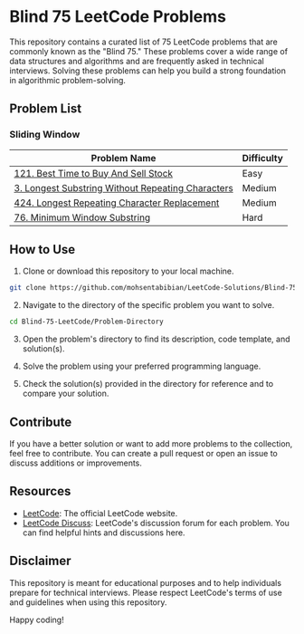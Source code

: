 # Blind 75 LeetCode Problems

This repository contains a curated list of 75 LeetCode problems that are commonly known as the "Blind 75." These problems cover a wide range of data structures and algorithms and are frequently asked in technical interviews. Solving these problems can help you build a strong foundation in algorithmic problem-solving.

## Problem List


### Sliding Window

| Problem Name                                    | Difficulty |
| ----------------------------------------------- | ---------- |
| [121. Best Time to Buy And Sell Stock](https://leetcode.com/problems/best-time-to-buy-and-sell-stock/) | Easy       |
| [3. Longest Substring Without Repeating Characters](https://leetcode.com/problems/longest-substring-without-repeating-characters/) | Medium |
| [424. Longest Repeating Character Replacement](https://leetcode.com/problems/longest-repeating-character-replacement/) | Medium |
| [76. Minimum Window Substring](https://leetcode.com/problems/minimum-window-substring/)             | Hard       |

## How to Use

1. Clone or download this repository to your local machine.

```bash
git clone https://github.com/mohsentabibian/LeetCode-Solutions/Blind-75-LeetCode.git
```

2. Navigate to the directory of the specific problem you want to solve.

```bash
cd Blind-75-LeetCode/Problem-Directory
```

3. Open the problem's directory to find its description, code template, and solution(s).

4. Solve the problem using your preferred programming language.

5. Check the solution(s) provided in the directory for reference and to compare your solution.

## Contribute

If you have a better solution or want to add more problems to the collection, feel free to contribute. You can create a pull request or open an issue to discuss additions or improvements.

## Resources

- [LeetCode](https://leetcode.com/): The official LeetCode website.
- [LeetCode Discuss](https://leetcode.com/discuss/): LeetCode's discussion forum for each problem. You can find helpful hints and discussions here.

## Disclaimer

This repository is meant for educational purposes and to help individuals prepare for technical interviews. Please respect LeetCode's terms of use and guidelines when using this repository.

Happy coding!
